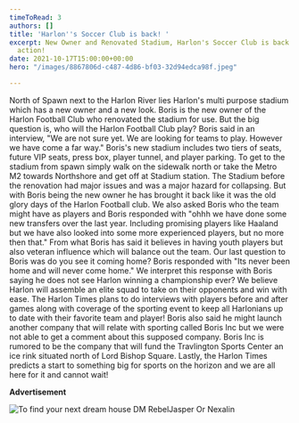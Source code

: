 ```yaml
---
timeToRead: 3
authors: []
title: 'Harlon''s Soccer Club is back! '
excerpt: New Owner and Renovated Stadium, Harlon's Soccer Club is back and ready for
  action!
date: 2021-10-17T15:00:00+00:00
hero: "/images/8867806d-c487-4d86-bf03-32d94edca98f.jpeg"

---
```

North of Spawn next to the Harlon River lies Harlon's multi purpose stadium which has a new owner and a new look. Boris is the new owner of the Harlon Football Club who renovated the stadium for use. But the big question is, who will the Harlon Football Club play? Boris said in an interview, "We are not sure yet. We are looking for teams to play. However we have come a far way." Boris's new stadium includes two tiers of seats, future VIP seats, press box, player tunnel, and player parking. To get to the stadium from spawn simply walk on the sidewalk north or take the Metro M2 towards Northshore and get off at Stadium station. The Stadium before the renovation had major issues and was a major hazard for collapsing. But with Boris being the new owner he has brought it back like it was the old glory days of the Harlon Football club. We also asked Boris who the team might have as players and Boris responded with "ohhh we have done some new transfers over the last year. Including promising players like Haaland but we have also looked into some more experienced players, but no more then that." From what Boris has said it believes in having youth players but also veteran influence which will balance out the team. Our last question to Boris was do you see it coming home? Boris responded with "Its never been home and will never come home." We interpret this response with Boris saying he does not see Harlon winning a championship ever? We believe Harlon will assemble an elite squad to take on their opponents and win with ease. The Harlon Times plans to do interviews with players before and after games along with coverage of the sporting event to keep all Harlonians up to date with their favorite team and player! Boris also said he might launch another company that will relate with sporting called Boris Inc but we were not able to get a comment about this supposed company. Boris Inc is rumored to be the company that will fund the Travlington Sports Center an ice rink situated north of Lord Bishop Square. Lastly, the Harlon Times predicts a start to something big for sports on the horizon and we are all here for it and cannot wait!

**Advertisement**

![To find your next dream house DM RebelJasper Or Nexalin](/images/115d673f-f0db-4e91-9e14-c51d45f160e4_1_201_a.jpeg "Oldbury Retailers")